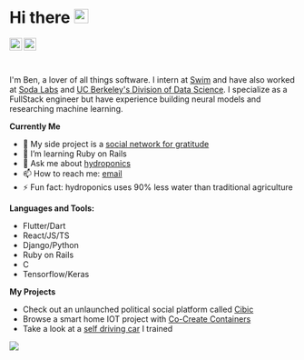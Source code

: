 # Hi there <img src="https://media.giphy.com/media/hvRJCLFzcasrR4ia7z/giphy.gif" width="25px">
<a href="https://www.linkedin.com/in/benjamin-k-740412149/">
  <img align="left" alt="Ben's LinkdeIn" width="22px" src="https://cdn.jsdelivr.net/npm/simple-icons@v3/icons/linkedin.svg" />
</a>
<a href="https://www.instagram.com/_b_y_k/">
  <img align="left" alt="Ben's Instagram" width="22px" src="https://cdn.jsdelivr.net/npm/simple-icons@v3/icons/instagram.svg" />
</a>

<br />
<br />
<br />

I'm Ben, a lover of all things software. I intern at [Swim](https://swimapp.io/) and have also worked at [Soda Labs](https://sodalabs.co/) and [UC Berkeley's Division of Data Science](https://data.berkeley.edu/). I specialize as a FullStack engineer but have experience building neural models and researching machine learning.

**Currently Me**
- 🔭 My side project is a [social network for gratitude](https://github.com/thank-tank)
- 🌱 I’m learning Ruby on Rails
- 💬 Ask me about [hydroponics](https://www.wikiwand.com/en/Hydroponics)
- 📫 How to reach me: [email](mailto:1996byk@gmail.com?subject=Hi!)
- ⚡ Fun fact: hydroponics uses 90% less water than traditional agriculture

**Languages and Tools:**  
- Flutter/Dart
- React/JS/TS
- Django/Python
- Ruby on Rails
- C
- Tensorflow/Keras

**My Projects**
- Check out an unlaunched political social platform called [Cibic](https://github.com/cibic-io)
- Browse a smart home IOT project with [Co-Create Containers](https://github.com/co-create)
- Take a look at a [self driving car](https://github.com/benjaminykim/self-driving-car-simulator) I trained

![](https://komarev.com/ghpvc/?username=benjaminykim&color=green)
